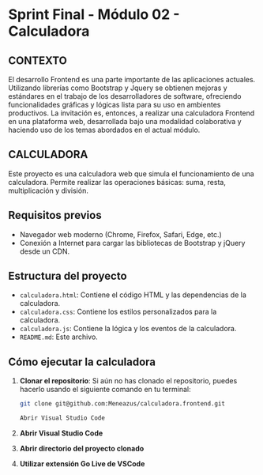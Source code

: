 # Sprint Final - Módulo 02 - Calculadora


## CONTEXTO
El desarrollo Frontend es una parte importante de las aplicaciones actuales. Utilizando librerías como
Bootstrap y Jquery se obtienen mejoras y estándares en el trabajo de los desarrolladores de software,
ofreciendo funcionalidades gráficas y lógicas lista para su uso en ambientes productivos.
La invitación es, entonces, a realizar una calculadora Frontend en una plataforma web, desarrollada
bajo una modalidad colaborativa y haciendo uso de los temas abordados en el actual módulo.

## CALCULADORA

Este proyecto es una calculadora web que simula el funcionamiento de una calculadora. Permite realizar las operaciones básicas: suma, resta, multiplicación y división.

## Requisitos previos

- Navegador web moderno (Chrome, Firefox, Safari, Edge, etc.)
- Conexión a Internet para cargar las bibliotecas de Bootstrap y jQuery desde un CDN.

## Estructura del proyecto

- `calculadora.html`: Contiene el código HTML y las dependencias de la calculadora.
- `calculadora.css`: Contiene los estilos personalizados para la calculadora.
- `calculadora.js`: Contiene la lógica y los eventos de la calculadora.
- `README.md`: Este archivo.

## Cómo ejecutar la calculadora

1. **Clonar el repositorio**:
   Si aún no has clonado el repositorio, puedes hacerlo usando el siguiente comando en tu terminal:

   ```bash
   git clone git@github.com:Meneazus/calculadora.frontend.git

   Abrir Visual Studio Code

2. **Abrir Visual Studio Code**

3. **Abrir directorio del proyecto clonado**

4. **Utilizar extensión Go Live de VSCode**
